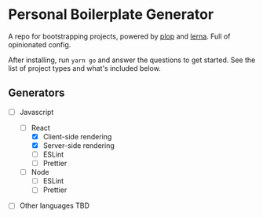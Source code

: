 # Personal Boilerplate Generator

A repo for bootstrapping projects, powered by [plop](https://github.com/amwmedia/plop) and [lerna](https://github.com/lerna/lerna). Full of opinionated config. 

After installing, run `yarn go` and answer the questions to get started. See the list of project types and what's included below.

## Generators
- [ ] Javascript
    - [ ] React
        - [x] Client-side rendering
        - [x] Server-side rendering
        - [ ] ESLint
        - [ ] Prettier
    - [ ] Node
        - [ ] ESLint
        - [ ] Prettier
- [ ] Other languages TBD
   
